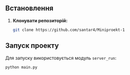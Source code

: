 ## Встановлення
1. **Клонувати репозиторій:**
   ```bash
   git clone https://github.com/santar4/Miniproekt-1
   ```

## Запуск проекту
Для запуску використовується модуль `server_run`:
```bash
python main.py
```
